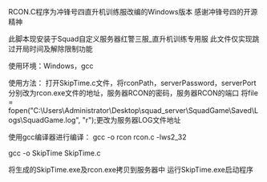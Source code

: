 RCON.C程序为冲锋号四直升机训练服改编的Windows版本
感谢冲锋号四的开源精神

此脚本现安装于Squad自定义服务器红警三服_直升机训练专用服
此文件仅实现跳过开局时间及解除限制功能

使用环境：Windows，gcc

使用方法：
打开SkipTime.c文件，将rconPath，serverPassword，serverPort分别改为rcon.exe文件的地址，服务器RCON的密码，服务器RCON的端口
将file = fopen("C:\\Users\\Administrator\\Desktop\\squad_server\\SquadGame\\Saved\\Logs\\SquadGame.log", "r");更改为服务器LOG文件地址

使用gcc编译器进行编译：
gcc -o rcon rcon.c -lws2_32

gcc -o SkipTime SkipTime.c

将生成的SkipTime.exe及rcon.exe拷贝到服务器中
运行SkipTime.exe启动程序
